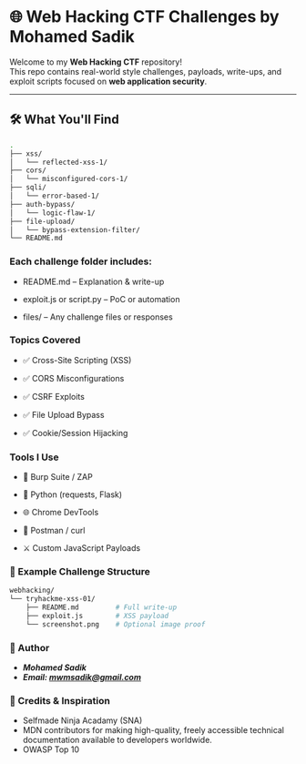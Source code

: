 # 🌐 Web Hacking CTF Challenges by Mohamed Sadik

Welcome to my **Web Hacking CTF** repository!  
This repo contains real-world style challenges, payloads, write-ups, and exploit scripts focused on **web application security**.

---

## 🛠️ What You'll Find

```bash
.
├── xss/
│   └── reflected-xss-1/
├── cors/
│   └── misconfigured-cors-1/
├── sqli/
│   └── error-based-1/
├── auth-bypass/
│   └── logic-flaw-1/
├── file-upload/
│   └── bypass-extension-filter/
└── README.md
```

### Each challenge folder includes:

- README.md – Explanation & write-up

- exploit.js or script.py – PoC or automation

- files/ – Any challenge files or responses

### Topics Covered
- ✅ Cross-Site Scripting (XSS)

- ✅ CORS Misconfigurations

- ✅ CSRF Exploits

- ✅ File Upload Bypass

- ✅ Cookie/Session Hijacking

### Tools I Use
- 🐞 Burp Suite / ZAP

- 🐍 Python (requests, Flask)

- 🌐 Chrome DevTools

- 🧪 Postman / curl

- ⚔️ Custom JavaScript Payloads

### 📁 Example Challenge Structure
```bash
webhacking/
└── tryhackme-xss-01/
    ├── README.md         # Full write-up
    ├── exploit.js        # XSS payload 
    └── screenshot.png    # Optional image proof
```
### 🧠 Author
- ***Mohamed Sadik***
- ***Email: mwmsadik@gmail.com***
### 🙏 Credits & Inspiration
- Selfmade Ninja Acadamy (SNA)
- MDN contributors for making high-quality, freely accessible technical documentation available to developers worldwide.
- OWASP Top 10
